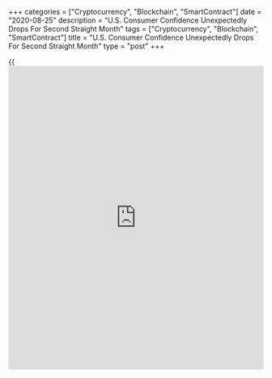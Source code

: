 +++
categories = ["Cryptocurrency", "Blockchain", "SmartContract"]
date = "2020-08-25"
description = "U.S. Consumer Confidence Unexpectedly Drops For Second Straight Month"
tags = ["Cryptocurrency", "Blockchain", "SmartContract"]
title = "U.S. Consumer Confidence Unexpectedly Drops For Second Straight Month"
type = "post"
+++

{{<iframe id="large-banner" src="https://www.bounty.group/#slide=20.0" width="100%" height="600" scrolling="no" style="border: 0px solid rgb(216, 221, 230); border-radius: 3px;">}}

Reflecting a significant deterioration in consumers' assessment of
current conditions, the Conference Board released a report on Tuesday
showing U.S. consumer confidence unexpectedly declined for the second
straight month in August.

The Conference Board said its consumer confidence index slumped to 84.8
in August after tumbling to a downwardly revised 91.7 in July.

The continued decrease came as a surprise to economists, who had
expected the index to inch up to 93.0 from the 92.6 originally reported
for the previous month.

The unexpected decrease by the headline index came as the present
situation index plunged to 84.2 in August from 95.9 in July.

The percentage of consumers claiming current [business][1] conditions
are "good" dipped to 16.4 percent from 17.5 percent, while those
claiming conditions are "bad" jumped to 43.6 percent from 38.9 percent.

Consumers' appraisal of the job market was also less favorable, with
consumers saying jobs are "plentiful" edging down to 21.5 percent from
22.3 percent and those claiming jobs are "hard to get" rising to 25.2
percent from 20.1 percent.

The Conference Board said its expectations index also fell to 85.2 in
August from 88.9 in July, as consumers were more pessimistic about the
short-term outlook.

Consumers expecting business conditions will improve over the next six
months slipped to 29.9 percent from 31.6 percent, while those expecting
business conditions will worsen inched up to 20.5 percent from 20.2
percent.

The outlook for the labor market was also less positive, as consumers
expecting more jobs in the months ahead edged down to 29.1 percent from
29.6 percent and those anticipating fewer jobs ticked up to 21.9 percent
from 21.3 percent.

The report also said the percentage of consumers expecting an increase
in income dropped to 12.7 percent from 14.8 percent, while those
expecting a decrease rose to 16.6 percent from 15.8 percent.

"Consumer spending has rebounded in recent months but increasing
concerns amongst consumers about the economic outlook and their
financial well-being will likely cause spending to cool in the months
ahead," said Lynn Franco, Senior Director of Economic Indicators at The
Conference Board.

On Friday, the University of Michigan is scheduled to release its
revised reading on consumer sentiment in the month of August.

The consumer sentiment index for August is currently expected to be
unrevised from the preliminary reading of 72.8, which was up slightly
from 72.5 in July.

For comments and feedback [contact](https://www.playgroundfx.com/contact/): editorial@rtt[news](https://www.letsplayfx.com/blog/forex-news-website/).com

[Economic News][2]

 **What parts of the world are seeing the best (and worst) economic
performances lately? Click[here][3] to check out our [Econ Scorecard][3]
and find out! See up-to-the-moment [ranking](https://www.playgroundfx.com/blog/crypto-exchange-ranking/)s for the best and worst
performers in [GDP][4], [unemployment rate][5], [inflation][6] and much
more.**

   1. www.rtt[news](https://www.letsplayfx.com/blog/forex-news-website/).com/Content/Business.aspx
   2. www.rtt[news](https://www.letsplayfx.com/blog/forex-news-website/).com/Content/EconomicNews.aspx
   3. www.rtt[news](https://www.letsplayfx.com/blog/forex-news-website/).com/economic-scorecard/world-rank/industrial-production/highest-performance.aspx
   4. www.rtt[news](https://www.letsplayfx.com/blog/forex-news-website/).com/economic-scorecard/world-rank/GDP/highest-performance.aspx
   5. www.rtt[news](https://www.letsplayfx.com/blog/forex-news-website/).com/economic-scorecard/world-rank/unemployment-rate/lowest-performance.aspx
   6. www.rtt[news](https://www.letsplayfx.com/blog/forex-news-website/).com/economic-scorecard/world-rank/CPI/highest-performance.aspx